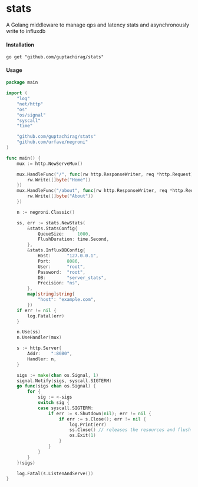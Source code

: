 # stats
A Golang middleware to manage qps and latency stats and asynchronously write to influxdb

#### Installation
```go get "github.com/guptachirag/stats"```

#### Usage
```go
package main

import (
	"log"
	"net/http"
	"os"
	"os/signal"
	"syscall"
	"time"

	"github.com/guptachirag/stats"
	"github.com/urfave/negroni"
)

func main() {
	mux := http.NewServeMux()

	mux.HandleFunc("/", func(rw http.ResponseWriter, req *http.Request) {
		rw.Write([]byte("Home"))
	})
	mux.HandleFunc("/about", func(rw http.ResponseWriter, req *http.Request) {
		rw.Write([]byte("About"))
	})

	n := negroni.Classic()

	ss, err := stats.NewStats(
		&stats.StatsConfig{
			QueueSize:     1000,
			FlushDuration: time.Second,
		},
		&stats.InfluxDBConfig{
			Host:      "127.0.0.1",
			Port:      8086,
			User:      "root",
			Password:  "root",
			DB:        "server_stats",
			Precision: "ns",
		},
		map[string]string{
			"host": "example.com",
		})
	if err != nil {
		log.Fatal(err)
	}

	n.Use(ss)
	n.UseHandler(mux)

	s := http.Server{
		Addr:    ":8080",
		Handler: n,
	}

	sigs := make(chan os.Signal, 1)
	signal.Notify(sigs, syscall.SIGTERM)
	go func(sigs chan os.Signal) {
		for {
			sig := <-sigs
			switch sig {
			case syscall.SIGTERM:
				if err := s.Shutdown(nil); err != nil {
					if err := s.Close(); err != nil {
						log.Print(err)
						ss.Close() // releases the resources and flush remaining data from channel, if any
						os.Exit(1)
					}
				}
			}
		}
	}(sigs)

	log.Fatal(s.ListenAndServe())
}
```
